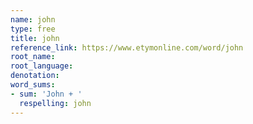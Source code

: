 ```yaml
---
name: john
type: free
title: john
reference_link: https://www.etymonline.com/word/john
root_name: 
root_language: 
denotation: 
word_sums:
- sum: 'John + '
  respelling: john
---
```

